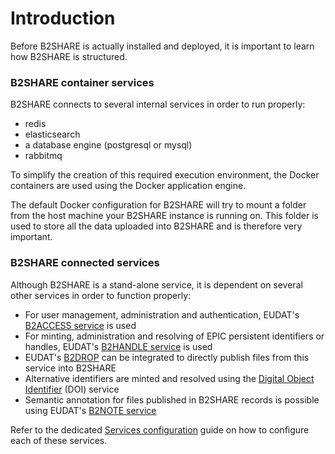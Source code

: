 # Introduction
Before B2SHARE is actually installed and deployed, it is important to learn how B2SHARE is structured.

### B2SHARE container services
B2SHARE connects to several internal services in order to run properly:
- redis
- elasticsearch
- a database engine (postgresql or mysql)
- rabbitmq

To simplify the creation of this required execution environment, the Docker containers are used using the Docker application engine.

The default Docker configuration for B2SHARE will try to mount a folder from the host machine your B2SHARE instance is running on. This folder is used to store all the data uploaded into B2SHARE and is therefore very important.

### B2SHARE connected services
Although B2SHARE is a stand-alone service, it is dependent on several other services in order to function properly:
- For user management, administration and authentication, EUDAT's [B2ACCESS service](https://b2access.eudat.eu) is used
- For minting, administration and resolving of EPIC persistent identifiers or handles, EUDAT's [B2HANDLE service](https://www.eudat.eu/services/userdoc/b2handle) is used
- EUDAT's [B2DROP](https://b2drop.eudat.eu) can be integrated to directly publish files from this service into B2SHARE
- Alternative identifiers are minted and resolved using the [Digital Object Identifier](http://doi.org) (DOI) service
- Semantic annotation for files published in B2SHARE records is possible using EUDAT's [B2NOTE service](https://eudat.eu/news/annotate-your-research-data-with-b2note)

Refer to the dedicated [Services configuration](06_Services_configuration.md) guide on how to configure each of these services.